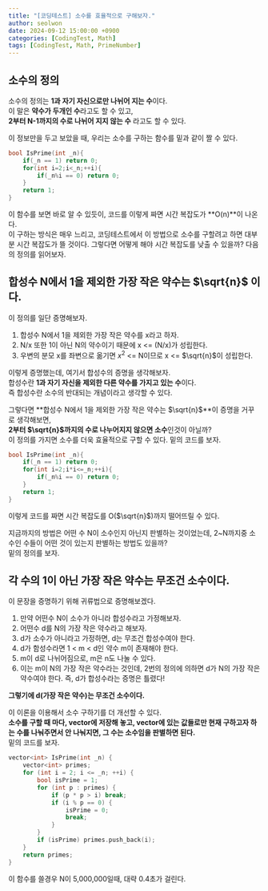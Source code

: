 ```yaml
---
title: "[코딩테스트] 소수를 효율적으로 구해보자."
author: seolwon
date: 2024-09-12 15:00:00 +0900
categories: [CodingTest, Math]
tags: [CodingTest, Math, PrimeNumber]
---
```


## 소수의 정의
소수의 정의는 **1과 자기 자신으로만 나뉘어 지는 수**이다.<br>
이 말은 **약수가 두개인 수**라고도 할 수 있고, <br>
**2부터 N-1까지의 수로 나뉘어 지지 않는 수** 라고도 할 수 있다.<br>

이 정보만을 두고 보았을 때, 우리는 소수를 구하는 함수를 밑과 같이 짤 수 있다.

```cpp
bool IsPrime(int _n){
    if(_n == 1) return 0;
    for(int i=2;i<_n;++i){
        if(_n%i == 0) return 0;
    }
    return 1;
}
```

이 함수를 보면 바로 알 수 있듯이, 코드를 이렇게 짜면 시간 복잡도가 **O(n)**이 나온다.<br>
이 구하는 방식은 매우 느리고, 코딩테스트에서 이 방법으로 소수를 구할려고 하면 대부분 시간 복잡도가 뜰 것이다.
그렇다면 어떻게 해야 시간 복잡도를 낮출 수 있을까? 다음의 정의를 읽어보자.<br>

## 합성수 N에서 1을 제외한 가장 작은 약수는 $\sqrt{n}$ 이다.
이 정의를 일단 증명해보자.<br>
1. 합성수 N에서 1을 제외한 가장 작은 약수를 x라고 하자.
2. N/x 또한 1이 아닌 N의 약수이기 때문에 x <= (N/x)가 성립한다.
3. 우변의 분모 x를 좌변으로 옮기면 $x^2$ <= N이므로 x <= $\sqrt{n}$이 성립한다.

이렇게 증명했는데, 여기서 합성수의 증명을 생각해보자.<br>
합성수란 **1과 자기 자신을 제외한 다른 약수를 가지고 있는 수**이다.<br>
즉 합성수란 소수의 반대되는 개념이라고 생각할 수 있다.<br>

그렇다면 **합성수 N에서 1을 제외한 가장 작은 약수는 $\sqrt{n}$**이 증명을 거꾸로 생각해보면,<br>
**2부터 $\sqrt{n}$까지의 수로 나누어지지 않으면 소수**인것이 아닐까?<br>
이 정의를 가지면 소수를 더욱 효율적으로 구할 수 있다. 밑의 코드를 보자.
```cpp
bool IsPrime(int _n){
    if(_n == 1) return 0;
    for(int i=2;i*i<=_n;++i){
        if(_n%i == 0) return 0;
    }
    return 1;
}
```

이렇게 코드를 짜면 시간 복잡도를 O($\sqrt{n}$)까지 떨어뜨릴 수 있다.<br>

지금까지의 방법은 어떤 수 N이 소수인지 아닌지 판별하는 것이었는데, 2~N까지중 소수인 수들이 어떤 것이 있는지 판별하는 방법도 있을까?<br>
밑의 정의를 보자.

## 각 수의 1이 아닌 가장 작은 약수는 무조건 소수이다.
이 문장을 증명하기 위해 귀류법으로 증명해보겠다.
1. 만약 어떤수 N이 소수가 아니라 합성수라고 가정해보자.
2. 어떤수 d를 N의 가장 작은 약수라고 해보자.
3. d가 소수가 아니라고 가정하면, d는 무조건 합성수여야 한다.
4. d가 함성수라면 1 < m < d인 약수 m이 존재해야 한다.
5. m이 d로 나뉘어짐으로, m은 n도 나눌 수 있다.
6. 이는 m이 N의 가장 작은 약수라는 것인데, 2번의 정의에 의하면 d가 N의 가장 작은 약수여야 한다. 즉, d가 합성수라는 증명은 틀렸다!

**그렇기에 d(가장 작은 약수)는 무조건 소수이다.**<br>

이 이론을 이용해서 소수 구하기를 더 개선할 수 있다.<br> 
**소수를 구할 때 마다, vector에 저장해 놓고, vector에 있는 값들로만 현재 구하고자 하는 수를 나눠주면서 안 나눠지면, 그 수는 소수임을 판별하면 된다.**<br>
밑의 코드를 보자.

```cpp
vector<int> IsPrime(int _n) {
    vector<int> primes;
    for (int i = 2; i <= _n; ++i) {
        bool isPrime = 1;
        for (int p : primes) {
            if (p * p > i) break;
            if (i % p == 0) {
                isPrime = 0;
                break;
            }
        }
        if (isPrime) primes.push_back(i);
    }
    return primes;
}
```

이 함수를 쓸경우 N이 5,000,000일때, 대략 0.4초가 걸린다.